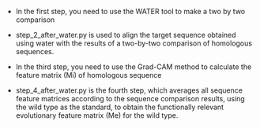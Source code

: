 - In the first step, you need to use the WATER tool to make a two by two comparison
  
- step_2_after_water.py is used to align the target sequence obtained using water with the results of a two-by-two comparison of homologous sequences.

- In the third step, you need to use the Grad-CAM method to calculate the feature matrix (Mi) of homologous sequence

- step_4_after_water.py is the fourth step, which averages all sequence feature matrices according to the sequence comparison results, using the wild type as the standard, to obtain the functionally relevant evolutionary feature matrix (Me) for the wild type.

